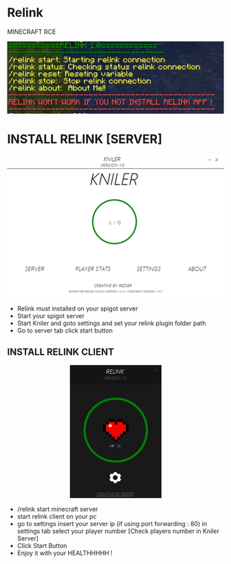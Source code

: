 # Relink
MINECRAFT RCE
<p align="center">
<img src="https://raw.githubusercontent.com/NonStopBle/NonStopBle/main/res/relink_xpx.PNG">
</p>

# INSTALL RELINK [SERVER]

<p align="center">
<img src="https://raw.githubusercontent.com/NonStopBle/NonStopBle/main/kniler.PNG">
</p>


+ Relink must installed on your spigot server
+ Start your spigot server
+ Start Kniler and goto settings and set your relink plugin folder path
+ Go to server tab click start button

## INSTALL RELINK CLIENT

<p align="center">
<img src="https://raw.githubusercontent.com/NonStopBle/NonStopBle/main/relink_st.PNG">  
</p>

+ /relink start minecraft server
+ start relink client on your pc
+ go to settings insert your server ip (if using port forwarding : 80) 
in settings tab select your player number  [Check players number in Kniler Server]
+ Click Start Button 
+ Enjoy it with your HEALTHHHHH !
